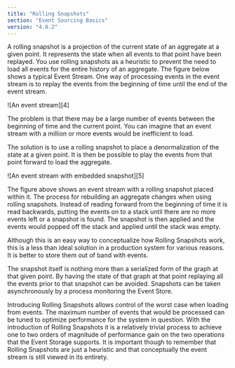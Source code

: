 ```yaml
---
title: "Rolling Snapshots"
section: "Event Sourcing Basics"
version: "4.0.2"
---
```


A rolling snapshot is a projection of the current state of an aggregate at a given point. It represents the state when all events to that point have been replayed. You use rolling snapshots as a heuristic to prevent the need to load all events for the entire history of an aggregate. The figure below shows a typical Event Stream. One way of processing events in the event stream is to replay the events from the beginning of time until the end of the event stream.

![An event stream][4]

The problem is that there may be a large number of events between the beginning of time and the current point. You can imagine that an event stream with a million or more events would be inefficient to load.

The solution is to use a rolling snapshot to place a denormalization of the state at a given point. It is then be possible to play the events from that point forward to load the aggregate.

![An event stream with embedded snapshot][5]

The figure above shows an event stream with a rolling snapshot placed within it. The process for rebuilding an aggregate changes when using rolling snapshots. Instead of reading forward from the beginning of time it is read backwards, putting the events on to a stack until  there are no more events left or a snapshot is found. The snapshot is then applied and the events would popped off the stack and applied until the stack was empty.

<span class="note">
Although this is an easy way to conceptualize how Rolling Snapshots work, this is a less than ideal solution in a production system for various reasons. It is better to store them out of band with events. <!-- Why? -->
</span>

The snapshot itself is nothing more than a serialized form of the graph at that given point. By having the state of that graph at that point replaying all the events prior to that snapshot can be avoided. Snapshots can be taken asynchronously by a process monitoring the Event Store.

Introducing Rolling Snapshots allows control of the worst case when loading from events. The maximum number of events that would be processed can be tuned to optimize performance for the system in question. With the introduction of Rolling Snapshots it is a relatively trivial process to achieve one to two orders of magnitude of performance gain on the two operations that the Event Storage supports. It is important though to remember that Rolling Snapshots are just a heuristic and that conceptually the event stream is still viewed in its entirety.
